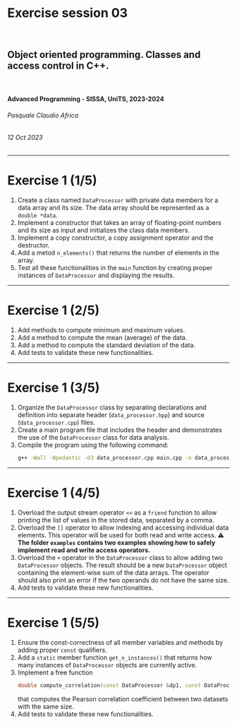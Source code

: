 <!--
title: Exercise session 03
paginate: true

_class: titlepage
-->

# Exercise session 03
<br>

## Object oriented programming. Classes and access control in C++.
<br>

#### Advanced Programming - SISSA, UniTS, 2023-2024

###### Pasquale Claudio Africa

###### 12 Oct 2023

---

# Exercise 1 (1/5)
1. Create a class named `DataProcessor` with private data members for a data array and its size. The data array should be represented as a `double *data`.
2. Implement a constructor that takes an array of floating-point numbers and its size as input and initializes the class data members.
3. Implement a copy constructor, a copy assignment operator and the destructor.
4. Add a metod `n_elements()` that returns the number of elements in the array.
5. Test all these functionalities in the `main` function by creating proper instances of `DataProcessor` and displaying the results.

---

# Exercise 1 (2/5)
1. Add methods to compute minimum and maximum values.
2. Add a method to compute the mean (average) of the data.
3. Add a method to compute the standard deviation of the data.
4. Add tests to validate these new functionalities.

---

# Exercise 1 (3/5)
1. Organize the `DataProcessor` class by separating declarations and definition into separate header (`data_processor.hpp`) and source (`data_processor.cpp`) files.
2. Create a main program file that includes the header and demonstrates the use of the `DataProcessor` class for data analysis.
3. Compile the program using the following command:
   ```bash
   g++ -Wall -Wpedantic -O3 data_processor.cpp main.cpp -o data_processor
   ```

---

# Exercise 1 (4/5)
1. Overload the output stream operator `<<` as a `friend` function to allow printing the list of values in the stored data, separated by a comma.
2. Overload the `[]` operator to allow indexing and accessing individual data elements. This operator will be used for both read and write access.
   **:warning: The folder `examples` contains two examples showing how to safely implement read and write access operators.**
3. Overload the `+` operator in the `DataProcessor` class to allow adding two `DataProcessor` objects. The result should be a new `DataProcessor` object containing the element-wise sum of the data arrays. The operator should also print an error if the two operands do not have the same size.
4. Add tests to validate these new functionalities.

---

# Exercise 1 (5/5)
1. Ensure the const-correctness of all member variables and methods by adding proper `const` qualifiers.
2. Add a `static` member function `get_n_instances()` that returns how many instances of `DataProcessor` objects are currently active.
3. Implement a free function
   ```cpp
   double compute_correlation(const DataProcessor &dp1, const DataProcessor &dp2);
   ```
   that computes the Pearson correlation coefficient between two datasets with the same size.
4. Add tests to validate these new functionalities.
